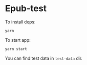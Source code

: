 # Epub-test

To install deps:

```bash
yarn
```

To start app:

```bash
yarn start
```

You can find test data in `test-data` dir.